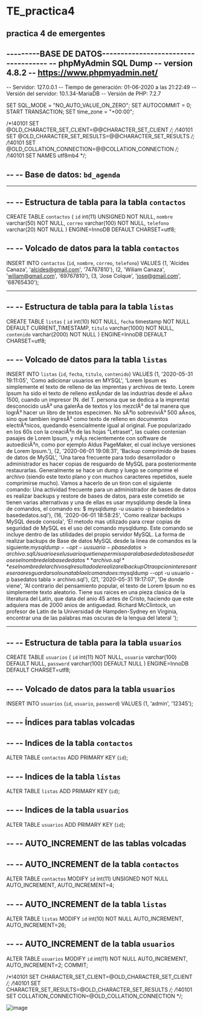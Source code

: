 # TE_practica4
practica 4 de emergentes
------------------------------------------------------------------------------
---------BASE DE DATOS------------------------------------
-- phpMyAdmin SQL Dump
-- version 4.8.2
-- https://www.phpmyadmin.net/
--
-- Servidor: 127.0.0.1
-- Tiempo de generación: 01-06-2020 a las 21:22:49
-- Versión del servidor: 10.1.34-MariaDB
-- Versión de PHP: 7.2.7

SET SQL_MODE = "NO_AUTO_VALUE_ON_ZERO";
SET AUTOCOMMIT = 0;
START TRANSACTION;
SET time_zone = "+00:00";


/*!40101 SET @OLD_CHARACTER_SET_CLIENT=@@CHARACTER_SET_CLIENT */;
/*!40101 SET @OLD_CHARACTER_SET_RESULTS=@@CHARACTER_SET_RESULTS */;
/*!40101 SET @OLD_COLLATION_CONNECTION=@@COLLATION_CONNECTION */;
/*!40101 SET NAMES utf8mb4 */;

--
-- Base de datos: `bd_agenda`
--

-- --------------------------------------------------------

--
-- Estructura de tabla para la tabla `contactos`
--

CREATE TABLE `contactos` (
  `id` int(11) UNSIGNED NOT NULL,
  `nombre` varchar(50) NOT NULL,
  `correo` varchar(100) NOT NULL,
  `telefono` varchar(20) NOT NULL
) ENGINE=InnoDB DEFAULT CHARSET=utf8;

--
-- Volcado de datos para la tabla `contactos`
--

INSERT INTO `contactos` (`id`, `nombre`, `correo`, `telefono`) VALUES
(1, 'Alcides Canaza', 'alcides@gmail.com', '74767810'),
(2, 'Wiliam Canaza', 'wiliam@gmail.com', '69767810'),
(3, 'Jose Colque', 'jose@gmail.com', '68765430');

-- --------------------------------------------------------

--
-- Estructura de tabla para la tabla `listas`
--

CREATE TABLE `listas` (
  `id` int(10) NOT NULL,
  `fecha` timestamp NOT NULL DEFAULT CURRENT_TIMESTAMP,
  `titulo` varchar(1000) NOT NULL,
  `contenido` varchar(2000) NOT NULL
) ENGINE=InnoDB DEFAULT CHARSET=utf8;

--
-- Volcado de datos para la tabla `listas`
--

INSERT INTO `listas` (`id`, `fecha`, `titulo`, `contenido`) VALUES
(1, '2020-05-31 19:11:05', 'Como adicionar usuarios en MYSQL', 'Lorem Ipsum es simplemente el texto de relleno de las imprentas y archivos de texto. Lorem Ipsum ha sido el texto de relleno estÃ¡ndar de las industrias desde el aÃ±o 1500, cuando un impresor (N. del T. persona que se dedica a la imprenta) desconocido usÃ³ una galerÃ­a de textos y los mezclÃ³ de tal manera que logrÃ³ hacer un libro de textos especimen. No sÃ³lo sobreviviÃ³ 500 aÃ±os, sino que tambien ingresÃ³ como texto de relleno en documentos electrÃ³nicos, quedando esencialmente igual al original. Fue popularizado en los 60s con la creaciÃ³n de las hojas \"Letraset\", las cuales contenian pasajes de Lorem Ipsum, y mÃ¡s recientemente con software de autoediciÃ³n, como por ejemplo Aldus PageMaker, el cual incluye versiones de Lorem Ipsum.'),
(2, '2020-06-01 19:08:31', 'Backup comprimido de bases de datos de MySQL', 'Una tarea frecuente para todo desarrollador o administrador es hacer copias de resguardo de MySQL para posteriormente restaurarlas. Generalmente se hace un dump y luego se comprime el archivo (siendo este texto plano y con muchos caracteres repetidos, suele comprimirse mucho). Vamos a hacerlo de un tiron con el siguiente comando: Una actividad frecuente para un administrador de bases de datos es realizar backups y restore de bases de datos, para este cometido se tienen varias alternativas y una de ellas es usar mysqldump desde la linea de comandos, el comando es:  $ mysqldump -u usuario -p basededatos > basededatos.sql'),
(16, '2020-06-01 18:58:25', 'Como realizar backups MySQL desde consola', 'El metodo mas utilizado para crear copias de seguridad de MySQL es el uso del comando mysqldump. Este comando se incluye dentro de las utilidades del propio servidor MySQL. La forma de realizar backups de Base de datos MySQL desde la linea de comandos es la siguiente:$mysqldump --opt -u usuario -p basedatos > archivo.sqlUsuario es el usuario que tiene permiso para la base de datos basedatos es el nombre de la base de datos ** archivo.sql** es el nombre del archivo sql resultado de realizar el backupOtra opcion interesante sera a resguardar solo una tabla el comando es:$mysqldump --opt -u usuario -p basedatos tabla > archivo.sql'),
(21, '2020-05-31 19:17:07', 'De donde viene', 'Al contrario del pensamiento popular, el texto de Lorem Ipsum no es simplemente texto aleatorio. Tiene sus raices en una pieza clasica de la literatura del Latin, que data del anio 45 antes de Cristo, haciendo que este adquiera mas de 2000 anios de antiguedad. Richard McClintock, un profesor de Latin de la Universidad de Hampden-Sydney en Virginia, encontrar una de las palabras mas oscuras de la lengua del lateral ');

-- --------------------------------------------------------

--
-- Estructura de tabla para la tabla `usuarios`
--

CREATE TABLE `usuarios` (
  `id` int(11) NOT NULL,
  `usuario` varchar(100) DEFAULT NULL,
  `password` varchar(100) DEFAULT NULL
) ENGINE=InnoDB DEFAULT CHARSET=utf8;

--
-- Volcado de datos para la tabla `usuarios`
--

INSERT INTO `usuarios` (`id`, `usuario`, `password`) VALUES
(1, 'admin', '12345');

--
-- Índices para tablas volcadas
--

--
-- Indices de la tabla `contactos`
--
ALTER TABLE `contactos`
  ADD PRIMARY KEY (`id`);

--
-- Indices de la tabla `listas`
--
ALTER TABLE `listas`
  ADD PRIMARY KEY (`id`);

--
-- Indices de la tabla `usuarios`
--
ALTER TABLE `usuarios`
  ADD PRIMARY KEY (`id`);

--
-- AUTO_INCREMENT de las tablas volcadas
--

--
-- AUTO_INCREMENT de la tabla `contactos`
--
ALTER TABLE `contactos`
  MODIFY `id` int(11) UNSIGNED NOT NULL AUTO_INCREMENT, AUTO_INCREMENT=4;

--
-- AUTO_INCREMENT de la tabla `listas`
--
ALTER TABLE `listas`
  MODIFY `id` int(10) NOT NULL AUTO_INCREMENT, AUTO_INCREMENT=26;

--
-- AUTO_INCREMENT de la tabla `usuarios`
--
ALTER TABLE `usuarios`
  MODIFY `id` int(11) NOT NULL AUTO_INCREMENT, AUTO_INCREMENT=2;
COMMIT;

/*!40101 SET CHARACTER_SET_CLIENT=@OLD_CHARACTER_SET_CLIENT */;
/*!40101 SET CHARACTER_SET_RESULTS=@OLD_CHARACTER_SET_RESULTS */;
/*!40101 SET COLLATION_CONNECTION=@OLD_COLLATION_CONNECTION */;


![image](https://user-images.githubusercontent.com/66238284/83450570-83301b00-a423-11ea-87fe-06c595ee7174.png)


